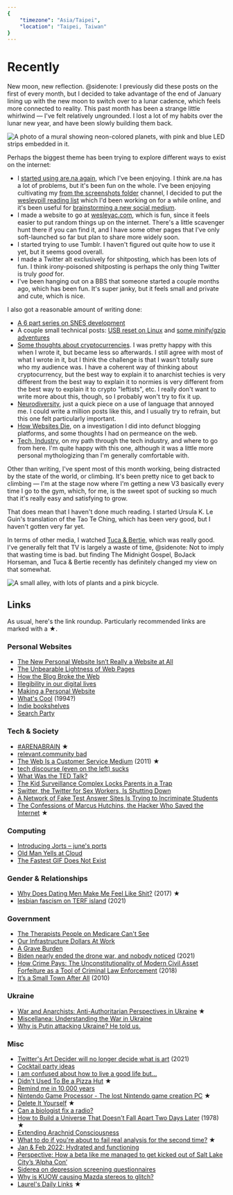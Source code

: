 ```yaml
---
{
	"timezone": "Asia/Taipei",
	"location": "Taipei, Taiwan"
}
---
```

# Recently

New moon, new reflection.
@sidenote: I previously did these posts on the first of every month, but I decided to take advantage of the end of January lining up with the new moon to switch over to a lunar cadence, which feels more connected to reality.
This past month has been a strange little whirlwind — I've felt relatively ungrounded. I lost a lot of my habits over the lunar new year, and have been slowly building them back.

<img src="/img/post/2022-02-recently/planets-mural.jpg" alt="A photo of a mural showing neon-colored planets, with pink and blue LED strips embedded in it.">

Perhaps the biggest theme has been trying to explore different ways to exist on the internet:

* I [started using are.na again](https://www.are.na/wesleyac), which I've been enjoying. I think are.na has a lot of problems, but it's been fun on the whole. I've been enjoying cultivating my [from the screenshots folder](https://www.are.na/wesleyac/from-the-screenshots-folder) channel, I decided to put the [wesleypill reading list](https://www.are.na/wesleyac/wesleypill-reading-list) which I'd been working on for a while online, and it's been useful for [brainstorming a new social medium](https://www.are.na/wesleyac/social-medium-lvdx3kayz6e).
* I made a website to go at [wesleyac.com](https://wesleyac.com/), which is fun, since it feels easier to put random things up on the internet. There's a little scavenger hunt there if you can find it, and I have some other pages that I've only soft-launched so far but plan to share more widely soon.
* I started trying to use Tumblr. I haven't figured out quite how to use it yet, but it seems good overall.
* I made a Twitter alt exclusively for shitposting, which has been lots of fun. I think irony-poisoned shitposting is perhaps the only thing Twitter is truly *good* for.
* I've been hanging out on a BBS that someone started a couple months ago, which has been fun. It's super janky, but it feels small and private and cute, which is nice.

I also got a reasonable amount of writing done:

* [A 6 part series on SNES development](https://blog.wesleyac.com/posts/snes-dev-1-getting-started)
* A couple small technical posts: [USB reset on Linux](https://blog.wesleyac.com/posts/linux-reset-usb) and [some minify/gzip adventures](https://blog.wesleyac.com/posts/minify-and-gzip)
* [Some thoughts about cryptocurrencies](/on-cryptocurrency/). I was pretty happy with this when I wrote it, but became less so afterwards. I still agree with most of what I wrote in it, but I think the challenge is that I wasn't totally sure who my audience was. I have a coherent way of thinking about cryptocurrency, but the best way to explain it to anarchist techies is very different from the best way to explain it to normies is very different from the best way to explain it to crypto "leftists", etc. I really don't want to write more about this, though, so I probably won't try to fix it up.
* [Neurodiversity](/neurodiversity/), just a quick piece on a use of language that annoyed me. I could write a million posts like this, and I usually try to refrain, but this one felt particularly important.
* [How Websites Die](/how-websites-die/), on a investigation I did into defunct blogging platforms, and some thoughts I had on permeance on the web.
* [Tech, Industry](/tech-industry/), on my path through the tech industry, and where to go from here. I'm quite happy with this one, although it was a little more personal mythologizing than I'm generally comfortable with.

Other than writing, I've spent most of this month working, being distracted by the state of the world, or climbing. It's been pretty nice to get back to climbing — I'm at the stage now where I'm getting a new V3 basically every time I go to the gym, which, for me, is the sweet spot of sucking so much that it's really easy and satisfying to grow.

That does mean that I haven't done much reading. I started Ursula K. Le Guin's translation of the Tao Te Ching, which has been very good, but I haven't gotten very far yet.

In terms of other media, I watched [Tuca & Bertie](https://en.wikipedia.org/wiki/Tuca_%26_Bertie), which was really good. I've generally felt that TV is largely a waste of time,
@sidenote: Not to imply that wasting time is bad.
but finding The Midnight Gospel, BoJack Horseman, and Tuca & Bertie recently has definitely changed my view on that somewhat.

<img src="/img/post/2022-02-recently/alley.jpg" alt="A small alley, with lots of plants and a pink bicycle.">

## Links

As usual, here's the link roundup. Particularly recommended links are marked with a ★.

### Personal Websites

* [The New Personal Website Isn’t Really a Website at All](https://www.theatlantic.com/technology/archive/2022/01/instagram-tik-tok-link-in-bio-linktree/621365/)
* [The Unbearable Lightness of Web Pages](https://thelocalyarn.com/excursus/secretary/posts/web-books.html)
* [How the Blog Broke the Web](https://stackingthebricks.com/how-blogs-broke-the-web/)
* [Illegibility in our digital lives](https://www.stevegattuso.me/2022/02/21/illegibility-digital-lives.html)
* [Making a Personal Website](https://lionturkey.neocities.org/posts/personalwebsite/makingawebsite.html)
* [What's Cool](http://home.mcom.com/home/whats-cool.html) (1994?)
* [Indie bookshelves](https://macwright.com/2022/02/24/indie-bookshelves.html)
* [Search Party](https://reallifemag.com/search-party/)

### Tech & Society

* [#ARENABRAIN](https://w.e-worm.club/arena.gmi) ★
* [relevant.community bad](https://zach.e-worm.club/relevant_community.gmi)
* [The Web Is a Customer Service Medium](https://www.ftrain.com/wwic) (2011) ★
* [tech discourse (even on the left) sucks](https://zach.e-worm.club/tech.gmi)
* [What Was the TED Talk?](https://www.thedriftmag.com/what-was-the-ted-talk/)
* [The Kid Surveillance Complex Locks Parents in a Trap](https://www.wired.com/story/the-kid-surveillance-complex-locks-parents-in-a-trap/)
* [Switter, the Twitter for Sex Workers, Is Shutting Down](https://www.vice.com/en/article/7kb7vx/switter-the-twitter-for-sex-workers-is-shutting-down)
* [A Network of Fake Test Answer Sites Is Trying to Incriminate Students](https://themarkup.org/machine-learning/2022/02/15/a-network-of-fake-test-answer-sites-is-trying-to-incriminate-students)
* [The Confessions of Marcus Hutchins, the Hacker Who Saved the Internet](https://www.wired.com/story/confessions-marcus-hutchins-hacker-who-saved-the-internet/) ★

### Computing

* [Introducing Jorts – june's ports](https://text.causal.agency/033-jorts.txt)
* [Old Man Yells at Cloud](https://pxlnv.com/blog/old-man-yells-at-cloud/)
* [The Fastest GIF Does Not Exist](https://www.biphelps.com/blog/The-Fastest-GIF-Does-Not-Exist)

### Gender & Relationships

* [Why Does Dating Men Make Me Feel Like Shit?](https://emmalindsay.medium.com/why-does-dating-men-make-me-feel-like-shit-12c25e539021) (2017) ★
* [lesbian fascism on TERF island](https://asaseresin.com/2021/02/11/lesbian-fascism-on-terf-island/) (2021)

### Government

* [The Therapists People on Medicare Can't See](https://siderea.dreamwidth.org/1751417.html)
* [Our Infrastructure Dollars At Work](https://blog.bridge.watch/our-infrastructure-dollars-at-work/)
* [A Grave Burden](https://newsinteractive.post-gazette.com/cemeteries-perpetual-care-maintenance-financial-problems/)
* [Biden nearly ended the drone war, and nobody noticed](https://theweek.com/foreign-policy/1007579/biden-nearly-ended-the-drone-war-and-nobody-noticed) (2021)
* [How Crime Pays: The Unconstitutionality of Modern Civil Asset Forfeiture as a Tool of Criminal Law Enforcement](https://harvardlawreview.org/2018/06/how-crime-pays-the-unconstitutionality-of-modern-civil-asset-forfeiture-as-a-tool-of-criminal-law-enforcement/) (2018)
* [It’s a Small Town After All](https://www.nytimes.com/2010/12/04/opinion/04frantz.html) (2010)

### Ukraine

* [War and Anarchists: Anti-Authoritarian Perspectives in Ukraine](https://crimethinc.com/2022/02/15/war-and-anarchists-anti-authoritarian-perspectives-in-ukraine) ★
* [Miscellanea: Understanding the War in Ukraine](https://acoup.blog/2022/02/25/miscellanea-understanding-the-war-in-ukraine/)
* [Why is Putin attacking Ukraine? He told us.](https://www.vox.com/policy-and-politics/2022/2/23/22945781/russia-ukraine-putin-speech-transcript-february-22)

### Misc

* [Twitter's Art Decider will no longer decide what is art](https://mashable.com/article/art-decider-twitter-end) (2021)
* [Cocktail party ideas](https://danluu.com/cocktail-ideas/)
* [I am confused about how to live a good life but...](https://zach.e-worm.club/nonhuman.gmi)
* [Didn't Used To Be a Pizza Hut](https://thedeletedscenes.substack.com/p/didnt-used-to-be-a-pizza-hut) ★
* [Remind me in 10,000 years](https://jimkang.com/weblog/articles/remind-me-in-10000-years/)
* [Nintendo Game Processor - The lost Nintendo game creation PC](https://lunduke.substack.com/p/nintendo-game-processor-the-lost) ★
* [Delete It Yourself](http://barsk.com.au/resource/DIY.pdf) ★
* [Can a biologist fix a radio?](https://www.cell.com/cancer-cell/pdf/S1535-6108(02)00133-2.pdf)
* [How to Build a Universe That Doesn't Fall Apart Two Days Later](https://web.archive.org/web/20080125030037/http:/deoxy.org/pkd_how2build.htm) (1978) ★
* [Extending Arachnid Consciousness](https://loom.sprig.site/texts/extended/)
* [What to do if you're about to fail real analysis for the second time?](https://blog.plover.com/math/self-esteem.html) ★
* [Jan & Feb 2022: Hydrated and functioning](https://www.vrk.dev/2022/02/22/jan-feb-2022-hydrated-and-functioning/)
* [Perspective: How a beta like me managed to get kicked out of Salt Lake City’s ‘Alpha Con’](https://www.deseret.com/2022/2/22/22945829/perspective-how-a-beta-like-me-managed-to-get-kicked-out-of-alpha-con-business-conference)
* [Siderea on depression screening questionnaires](https://siderea.dreamwidth.org/1752690.html)
* [Why is KUOW causing Mazda stereos to glitch?](https://www.kuow.org/stories/we-didn-t-mean-to-ruin-your-mazda-s-stereo-852f)
* [Laurel's Daily Links](https://basket.laurel.world/) ★
